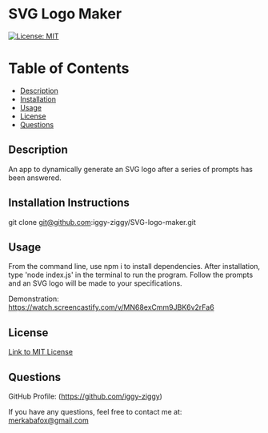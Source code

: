 # SVG Logo Maker

[![License: MIT](https://img.shields.io/badge/License-MIT-yellow.svg)](https://opensource.org/licenses/MIT)

# Table of Contents

* [Description](#description)
* [Installation](#installation-instructions)
* [Usage](#usage)
* [License](#license)
* [Questions](#questions)

## Description

An app to dynamically generate an SVG logo after a series of prompts has been answered.

## Installation Instructions

git clone git@github.com:iggy-ziggy/SVG-logo-maker.git

## Usage

From the command line, use npm i to install dependencies.
After installation, type 'node index.js' in the terminal to run the program.
Follow the prompts and an SVG logo will be made to your specifications.

Demonstration: https://watch.screencastify.com/v/MN68exCmm9JBK6v2rFa6

## License
[Link to MIT License](https://opensource.org/licenses/MIT)

## Questions

GitHub Profile: (https://github.com/iggy-ziggy)

If you have any questions, feel free to contact me at:
merkabafox@gmail.com

